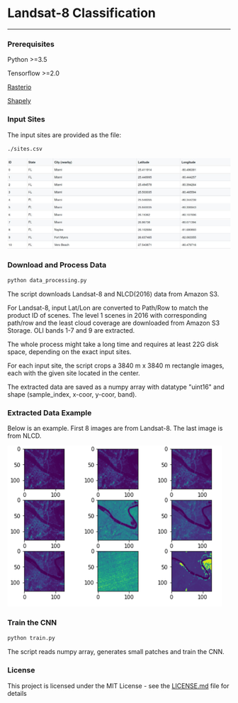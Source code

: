 

# Landsat-8 Classification 

---------------------


### Prerequisites

Python >=3.5

Tensorflow >=2.0

[Rasterio](https://github.com/mapbox/rasterio/)

[Shapely](https://github.com/Toblerity/Shapely/)


### Input Sites

The input sites are provided as the file: 

```bash
./sites.csv
```

![sites](https://github.com/shengsheng555/landsat-cls/blob/master/figure/sites.jpg?raw=true)



### Download and Process Data

```bash
python data_processing.py
```

The script downloads Landsat-8 and NLCD(2016) data from Amazon S3.

For Landsat-8, input Lat/Lon are converted to Path/Row to match
the product ID of scenes. The level 1 scenes in 2016 with corresponding path/row and the least cloud coverage are downloaded from Amazon S3 Storage. OLI bands 1-7 and 9 are extracted.

The whole process might take a long time and requires at least 22G disk space, depending on the exact input sites.

For each input site, the script crops a 3840 m x 3840 m rectangle images, each with the given site located in the center.

The extracted data are saved as a numpy array with datatype "uint16" and shape (sample_index, x-coor, y-coor, band).

### Extracted Data Example


Below is an example. First 8 images are from Landsat-8. The last image is from NLCD.

![example](https://github.com/shengsheng555/landsat-cls/blob/master/figure/example.png?raw=true)


### Train the CNN

```bash
python train.py
```

The script reads numpy array, generates small patches and train the CNN.

### License

This project is licensed under the MIT License - see the [LICENSE.md](LICENSE.md) file for details
